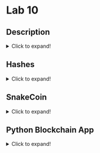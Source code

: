 # Lab 10
## Description
<details>
  <summary>Click to expand!</summary>
  
**Lab 10:** The purpose of Lab 10 is to familiarize oneself with blockchain.
![image](https://user-images.githubusercontent.com/43688127/167757657-29690f99-41ea-414c-a3ba-a0b69b606efb.png)
  
[Blockchain](https://en.wikipedia.org/wiki/Blockchain) <br>
[Cryptocurrency](https://en.wikipedia.org/wiki/Cryptocurrency)
</details>

## Hashes
<details>
  <summary>Click to expand!</summary>
  
**Hash Function with Randomization Comparison**  <br>
![image](https://user-images.githubusercontent.com/43688127/167761904-668723ea-5b69-4add-86d5-fa6bccdaa955.png) <br>
  <br>

</details>

## SnakeCoin
<details>
  <summary>Click to expand!</summary>
  
**snakecoin.py**  <br>
![Hash](https://user-images.githubusercontent.com/43688127/167762919-83fe2eb3-2089-411d-900d-46a9bee5fe44.PNG) <br>
  <br>
  
**SnakeCoin Server**  <br>
![image](https://user-images.githubusercontent.com/43688127/167764171-6ff8ba90-260d-4030-8ce9-ed46c0cd6e6f.png) <br>
  <br>
![image](https://user-images.githubusercontent.com/43688127/167764467-df4e6739-c967-478b-9202-83913d860e78.png) <br>
  <br>
![image](https://user-images.githubusercontent.com/43688127/167764669-b9fa6dd1-2bb5-4181-818f-5b03284b68f0.png) <br>
  <br>

</details>

## Python Blockchain App
<details>
  <summary>Click to expand!</summary>
  
**snakecoin.py**  <br>
![Hash](https://user-images.githubusercontent.com/43688127/167762919-83fe2eb3-2089-411d-900d-46a9bee5fe44.PNG) <br>
  <br>
  
**SnakeCoin Server**  <br>
![image](https://user-images.githubusercontent.com/43688127/167764171-6ff8ba90-260d-4030-8ce9-ed46c0cd6e6f.png) <br>
  <br>
  
</details>

</details>
